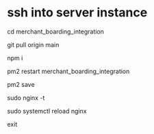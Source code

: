 

#  ssh into server instance

cd merchant_boarding_integration

git pull origin main 

npm i 

pm2 restart merchant_boarding_integration

pm2 save 

sudo nginx -t

sudo systemctl reload nginx

exit 

